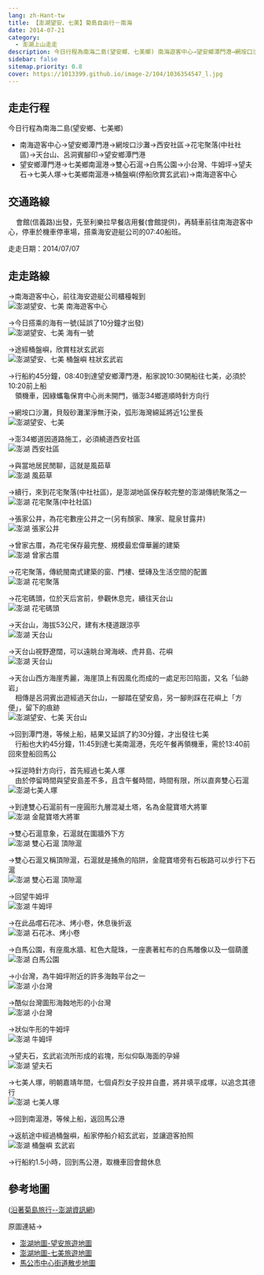 ```yaml
---
lang: zh-Hant-tw
title: 【澎湖望安、七美】菊島自由行－南海
date: 2014-07-21
category: 
  - 澎湖上山走走
description: 今日行程為南海二島(望安鄉、七美鄉) 南海遊客中心→望安鄉潭門港→網垵口沙灘→西安社區→花宅聚落(中社社區)→天台山、呂洞賓腳印→望安鄉潭門港 望安鄉潭門港→七美鄉南滬港→雙心石滬→白馬公園→小台灣、牛姆坪→望夫石→七美人塚→七美鄉南滬港→桶盤嶼(停船欣賞玄武岩)→南海遊客中心
sidebar: false
sitemap.priority: 0.8
cover: https://1013399.github.io/image-2/104/1036354547_l.jpg
---
```


## 走走行程
今日行程為南海二島(望安鄉、七美鄉)  

- 南海遊客中心→望安鄉潭門港→網垵口沙灘→西安社區→花宅聚落(中社社區)→天台山、呂洞賓腳印→望安鄉潭門港  
- 望安鄉潭門港→七美鄉南滬港→雙心石滬→白馬公園→小台灣、牛姆坪→望夫石→七美人塚→七美鄉南滬港→桶盤嶼(停船欣賞玄武岩)→南海遊客中心

<!-- more -->

## 交通路線
    會館(信義路)出發，先至利樂拉早餐店用餐(會館提供)，再騎車前往南海遊客中心，停車於機車停車場，搭乘海安遊艇公司的07:40船班。

走走日期：2014/07/07

## 走走路線
→南海遊客中心，前往海安遊艇公司櫃檯報到  
![澎湖望安、七美 南海遊客中心](https://1013399.github.io/image-2/104/1036354051_l.jpg)

→今日搭乘的海有一號(延誤了10分鐘才出發)  
![澎湖望安、七美 海有一號](https://1013399.github.io/image-2/104/1036351447_l.jpg)

→途經桶盤嶼，欣賞柱狀玄武岩  
![澎湖望安、七美 桶盤嶼 柱狀玄武岩](https://1013399.github.io/image-2/104/1036355340_l.jpg)

→行船約45分鐘，08:40到達望安鄉潭門港，船家說10:30開船往七美，必須於10:20前上船  
　領機車，因綠蠵龜保育中心尚未開門，循澎34鄉道順時針方向行

→網垵口沙灘，貝殼砂灘潔淨無汙染，弧形海灣綿延將近1公里長  
![澎湖望安、七美](https://1013399.github.io/image-2/104/1036349795_l.jpg)

→澎34鄉道因道路施工，必須繞道西安社區  
![澎湖 西安社區](https://1013399.github.io/image-2/104/1036354159_l.jpg)

→與當地居民閒聊，這就是風茹草  
![澎湖 風茹草](https://1013399.github.io/image-2/104/1036353981_l.jpg)

→續行，來到花宅聚落(中社社區)，是澎湖地區保存較完整的澎湖傳統聚落之一  
![澎湖 花宅聚落(中社社區)](https://1013399.github.io/image-2/104/1036350085_l.jpg)

→張家公井，為花宅數座公井之一(另有顏家、陳家、龍泉甘露井)  
![澎湖 張家公井](https://1013399.github.io/image-2/104/1036351045_l.jpg)

→曾家古厝，為花宅保存最完整、規模最宏偉華麗的建築  
![澎湖 曾家古厝](https://1013399.github.io/image-2/104/1036351047_l.jpg)

→花宅聚落，傳統閩南式建築的窗、門樓、壁磚及生活空間的配置  
![澎湖 花宅聚落](https://1013399.github.io/image-2/104/1036350193_l.jpg)

→花宅碼頭，位於天后宮前，參觀休息完，續往天台山  
![澎湖 花宅碼頭](https://1013399.github.io/image-2/104/1036354449_l.jpg)

→天台山，海拔53公尺，建有木棧道跟涼亭  
![澎湖 天台山](https://1013399.github.io/image-2/104/1036349797_l.jpg)

→天台山視野遼闊，可以遠眺台灣海峽、虎井島、花嶼  
![澎湖 天台山](https://1013399.github.io/image-2/104/1036354376_l.jpg)

→天台山西方海崖秀麗，海崖頂上有因風化而成的一處足形凹陷面，又名「仙跡岩」  
　相傳是呂洞賓出遊經過天台山，一腳踏在望安島，另一腳則踩在花嶼上「方便」，留下的痕跡  
![澎湖望安、七美 天台山](https://1013399.github.io/image-2/104/1036351450_l.jpg)

→回到潭門港，等候上船，結果又延誤了約30分鐘，才出發往七美  
　行船也大約45分鐘，11:45到達七美南滬港，先吃午餐再領機車，需於13:40前回來登船回馬公

→採逆時針方向行，首先經過七美人塚  
　由於停留時間與望安島差不多，且含午餐時間，時間有限，所以直奔雙心石滬  
![澎湖七美人塚](https://1013399.github.io/image-2/104/1036355036_l.jpg)

→到達雙心石滬前有一座圓形九層混凝土塔，名為金龍寶塔大將軍  
![澎湖 金龍寶塔大將軍](https://1013399.github.io/image-2/104/1036350501_l.jpg)

→雙心石滬意象，石滬就在圍牆外下方  
![澎湖 雙心石滬 頂隙滬](https://1013399.github.io/image-2/104/1036352959_l.jpg)

→雙心石滬又稱頂隙滬，石滬就是捕魚的陷阱，金龍寶塔旁有石板路可以步行下石滬  
![澎湖 雙心石滬 頂隙滬](https://1013399.github.io/image-2/104/1036354547_l.jpg)

→回望牛姆坪  
![澎湖 牛姆坪](https://1013399.github.io/image-2/104/1036351752_l.jpg)

→在此品嚐石花冰、烤小卷，休息後折返  
![澎湖 石花冰、烤小卷](https://1013399.github.io/image-2/104/1036350087_l.jpg)

→白馬公園，有座風水牆、紅色大龍珠，一座裹著紅布的白馬雕像以及一個葫蘆  
![澎湖 白馬公園](https://1013399.github.io/image-2/104/1036354164_l.jpg)

→小台灣，為牛姆坪附近的許多海蝕平台之一  
![澎湖 小台灣](https://1013399.github.io/image-2/104/1036352960_l.jpg)

→酷似台灣圖形海蝕地形的小台灣  
![澎湖 小台灣](https://1013399.github.io/image-2/104/1036354047_l.jpg)

→狀似牛形的牛姆坪  
![澎湖 牛姆坪](https://1013399.github.io/image-2/104/1036352961_l.jpg)

→望夫石，玄武岩流所形成的岩塊，形似仰臥海面的孕婦  
![澎湖 望夫石](https://1013399.github.io/image-2/104/1036354839_l.jpg)

→七美人塚，明朝嘉靖年間，七個貞烈女子投井自盡，將井填平成塚，以追念其德行  
![澎湖 七美人塚](https://1013399.github.io/image-2/104/1036353983_l.jpg)

→回到南滬港，等候上船，返回馬公港

→返航途中經過桶盤嶼，船家停船介紹玄武岩，並讓遊客拍照  
![澎湖 桶盤嶼 玄武岩](https://1013399.github.io/image-2/104/1036355346_l.jpg)  

→行船約1.5小時，回到馬公港，取機車回會館休息

## 參考地圖
([沿著菊島旅行--澎湖資訊網](http://www.phsea.com.tw/travel/index.php/Main_Page))  

原圖連結→
- [澎湖地圖-望安旅遊地圖](http://www.phsea.com.tw/travel/index.php/%E6%BE%8E%E6%B9%96%E5%9C%B0%E5%9C%96-%E6%9C%9B%E5%AE%89%E5%9C%B0%E5%9C%96)  
- [澎湖地圖-七美旅遊地圖](http://www.phsea.com.tw/travel/index.php/%E6%BE%8E%E6%B9%96%E5%9C%B0%E5%9C%96-%E4%B8%83%E7%BE%8E%E5%9C%B0%E5%9C%96)  
- [馬公市中心街道散步地圖](http://www.phsea.com.tw/travel/index.php/%E9%A6%AC%E5%85%AC%E5%B8%82%E5%8D%80%E7%BE%8E%E9%A3%9F%E5%9C%B0%E5%9C%96)